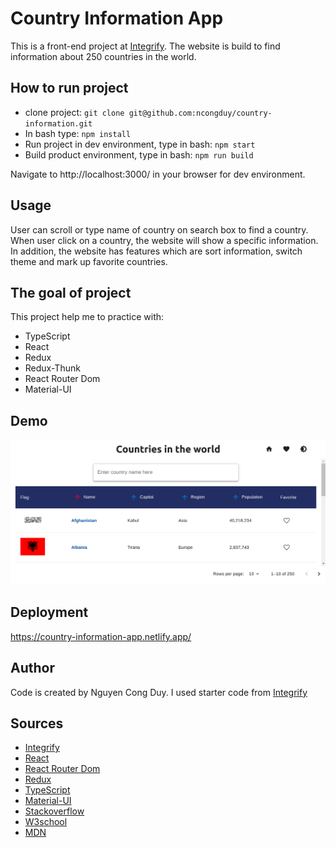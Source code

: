 # Country Information App
This is a front-end project at [Integrify](https://www.integrify.io/). The website is build to find information about 250 countries in the world.

## How to run project
- clone project: `git clone git@github.com:ncongduy/country-information.git`
- In bash type: `npm install`
- Run project in dev environment, type in bash: `npm start`
- Build product environment, type in bash: `npm run build`

Navigate to http://localhost:3000/ in your browser for dev environment.

## Usage
User can scroll or type name of country on search box to find a country. When user click on a country, the website will show a specific information. In addition, the website has features which are sort information, switch theme and mark up favorite countries.

## The goal of project
This project help me to practice with:
- TypeScript
- React
- Redux
- Redux-Thunk
- React Router Dom 
- Material-UI

## Demo
![Demo app](./country-information.png)

## Deployment
https://country-information-app.netlify.app/

## Author
Code is created by Nguyen Cong Duy. I used starter code from [Integrify](https://www.integrify.io/)

## Sources
- [Integrify](https://www.integrify.io/)
- [React](https://reactjs.org/)
- [React Router Dom](https://reactrouter.com/docs/en/v6/getting-started/overview)
- [Redux](https://redux.js.org/)
- [TypeScript](https://www.typescriptlang.org/)
- [Material-UI](https://mui.com/)
- [Stackoverflow](https://stackoverflow.com/)
- [W3school](https://www.w3schools.com/)
- [MDN](https://developer.mozilla.org/en-US/)
